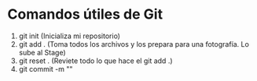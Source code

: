 # Comandos útiles de Git

1. git init (Inicializa mi repositorio)
2. git add . (Toma todos los archivos y los prepara para una       fotografía. Lo sube al Stage)
4. git reset . (Reviete todo lo que hace el git add .)
3. git commit -m ""
